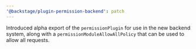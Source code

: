 ```yaml
---
'@backstage/plugin-permission-backend': patch
---
```


Introduced alpha export of the `permissionPlugin` for use in the new backend system, along with a `permissionModuleAllowAllPolicy` that can be used to allow all requests.
